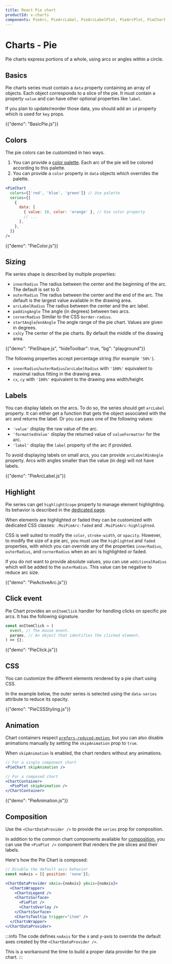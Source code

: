 ```yaml
---
title: React Pie chart
productId: x-charts
components: PieArc, PieArcLabel, PieArcLabelPlot, PieArcPlot, PieChart, PiePlot, PieChartPro
---
```


# Charts - Pie

<p class="description">Pie charts express portions of a whole, using arcs or angles within a circle.</p>

## Basics

Pie charts series must contain a `data` property containing an array of objects.
Each object corresponds to a slice of the pie.
It must contain a property `value` and can have other optional properties like `label`.

If you plan to update/reorder those data, you should add an `id` property which is used for `key` props.

{{"demo": "BasicPie.js"}}

## Colors

The pie colors can be customized in two ways.

1. You can provide a [color palette](/x/react-charts/styling/#color-palette). Each arc of the pie will be colored according to this palette.
2. You can provide a `color` property in `data` objects which overrides the palette.

```jsx
<PieChart
  colors={['red', 'blue', 'green']} // Use palette
  series={[
    {
      data: [
        { value: 10, color: 'orange' }, // Use color property
        // ...
      ],
    },
  ]}
/>
```

{{"demo": "PieColor.js"}}

## Sizing

Pie series shape is described by multiple properties:

- `innerRadius` The radius between the center and the beginning of the arc. The default is set to 0.
- `outerRadius` The radius between the center and the end of the arc. The default is the largest value available in the drawing area.
- `arcLabelRadius` The radius between the center and the arc label.
- `paddingAngle` The angle (in degrees) between two arcs.
- `cornerRadius` Similar to the CSS `border-radius`.
- `startAngle`/`endAngle` The angle range of the pie chart. Values are given in degrees.
- `cx`/`cy` The center of the pie charts. By default the middle of the drawing area.

{{"demo": "PieShape.js", "hideToolbar": true, "bg": "playground"}}

The following properties accept percentage string (for example `'50%'`).

- `innerRadius`/`outerRadius`/`arcLabelRadius` with `'100%'` equivalent to maximal radius fitting in the drawing area.
- `cx`, `cy` with `'100%'` equivalent to the drawing area width/height.

## Labels

You can display labels on the arcs.
To do so, the series should get `arcLabel` property.
It can either get a function that gets the object associated with the arc and returns the label.
Or you can pass one of the following values:

- `'value'` display the raw value of the arc.
- `'formattedValue'` display the returned value of `valueFormatter` for the arc.
- `'label'` display the `label` property of the arc if provided.

To avoid displaying labels on small arcs, you can provide `arcLabelMinAngle` property.
Arcs with angles smaller than the value (in deg) will not have labels.

{{"demo": "PieArcLabel.js"}}

## Highlight

Pie series can get `highlightScope` property to manage element highlighting.
Its behavior is described in the [dedicated page](/x/react-charts/highlighting/#highlighting-series).

When elements are highlighted or faded they can be customized with dedicated CSS classes: `.MuiPieArc-faded` and `.MuiPieArc-highlighted`.

CSS is well suited to modify the `color`, `stroke-width`, or `opacity`.
However, to modify the size of a pie arc, you must use the `highlighted` and `faded` properties, with which you can override any of the properties `innerRadius`, `outerRadius`, and `cornerRadius` when an arc is highlighted or faded.

If you do not want to provide absolute values, you can use `additionalRadius` which will be added to the `outerRadius`.
This value can be negative to reduce arc size.

{{"demo": "PieActiveArc.js"}}

## Click event

Pie Chart provides an `onItemClick` handler for handling clicks on specific pie arcs.
It has the following signature.

```js
const onItemClick = (
  event, // The mouse event.
  params, // An object that identifies the clicked element.
) => {};
```

{{"demo": "PieClick.js"}}

## CSS

You can customize the different elements rendered by a pie chart using CSS.

In the example below, the outer series is selected using the `data-series` attribute to reduce its opacity.

{{"demo": "PieCSSStyling.js"}}

## Animation

Chart containers respect [`prefers-reduced-motion`](https://developer.mozilla.org/en-US/docs/Web/CSS/@media/prefers-reduced-motion), but you can also disable animations manually by setting the `skipAnimation` prop to `true`.

When `skipAnimation` is enabled, the chart renders without any animations.

```jsx
// For a single component chart
<PieChart skipAnimation />

// For a composed chart
<ChartContainer>
  <PiePlot skipAnimation />
</ChartContainer>
```

{{"demo": "PieAnimation.js"}}

## Composition

Use the `<ChartDataProvider />` to provide the `series` prop for composition.

In addition to the common chart components available for [composition](/x/react-charts/composition/), you can use the `<PiePlot />` component that renders the pie slices and their labels.

Here's how the Pie Chart is composed:

```jsx
// Disable the default axis behavior
const noAxis = [{ position: 'none'}];

<ChartDataProvider xAxis={noAxis} yAxis={noAxis}>
  <ChartsWrapper>
    <ChartsLegend />
    <ChartsSurface>
      <PiePlot />
      <ChartsOverlay />
    </ChartsSurface>
    <ChartsTooltip trigger="item" />
  </ChartsWrapper>
</ChartDataProvider>
```

:::info
The code defines `noAxis` for the x and y-axis to override the default axes created by the  `<ChartDataProvider />`.

This is a workaround the time to build a proper data provider for the pie chart.
:::
